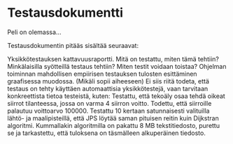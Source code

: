 # Testausdokumentti

Peli on olemassa...



Testausdokumentin pitääs sisältää seuraavat:

Yksikkötestauksen kattavuusraportti.
Mitä on testattu, miten tämä tehtiin?
Minkälaisilla syötteillä testaus tehtiin?
Miten testit voidaan toistaa?
Ohjelman toiminnan mahdollisen empiirisen testauksen tulosten esittäminen graafisessa muodossa. (Mikäli sopii aiheeseen)
Ei siis riitä todeta, että testaus on tehty käyttäen automaattisia yksikkötestejä, vaan tarvitaan konkreettista tietoa testeistä, kuten:
Testattu, että tekoäly osaa tehdä oikeat siirrot tilanteessa, jossa on varma 4 siirron voitto. Todettu, että siirroille palautuu voittoarvo 100000.
Testattu 10 kertaan satunnaisesti valituilla lähtö- ja maalipisteillä, että JPS löytää saman pituisen reitin kuin Dijkstran algoritmi.
Kummallakin algoritmilla on pakattu 8 MB tekstitiedosto, purettu se ja tarkastettu, että tuloksena on täsmälleen alkuperäinen tiedosto.